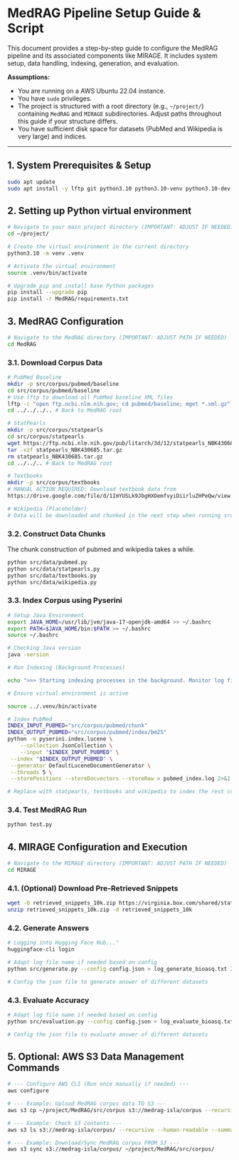 # MedRAG Pipeline Setup Guide & Script

This document provides a step-by-step guide to configure the MedRAG pipeline and its associated components like MIRAGE. It includes system setup, data handling, indexing, generation, and evaluation.

**Assumptions:**

- You are running on a AWS Ubuntu 22.04 instance.
- You have `sudo` privileges.
- The project is structured with a root directory (e.g., `~/project/`) containing `MedRAG` and `MIRAGE` subdirectories. Adjust paths throughout this guide if your structure differs.
- You have sufficient disk space for datasets (PubMed and Wikipedia is very large) and indices.

---

## 1. System Prerequisites & Setup

```bash
sudo apt update
sudo apt install -y lftp git python3.10 python3.10-venv python3.10-dev build-essential unzip awscli openjdk-17-jdk
```

## 2. Setting up Python virtual environment

```bash
# Navigate to your main project directory (IMPORTANT: ADJUST IF NEEDED)
cd ~/project/

# Create the virtual environment in the current directory
python3.10 -m venv .venv

# Activate the virtual environment
source .venv/bin/activate

# Upgrade pip and install base Python packages
pip install --upgrade pip
pip install -r MedRAG/requirements.txt
```

## 3. MedRAG Configuration

```bash
# Navigate to the MedRAG directory (IMPORTANT: ADJUST PATH IF NEEDED)
cd MedRAG
```

### 3.1. Download Corpus Data

```bash
# PubMed Baseline
mkdir -p src/corpus/pubmed/baseline
cd src/corpus/pubmed/baseline
# Use lftp to download all PubMed baseline XML files
lftp -c "open ftp.ncbi.nlm.nih.gov; cd pubmed/baseline; mget *.xml.gz"
cd ../../../.. # Back to MedRAG root

# StatPearls
mkdir -p src/corpus/statpearls
cd src/corpus/statpearls
wget https://ftp.ncbi.nlm.nih.gov/pub/litarch/3d/12/statpearls_NBK430685.tar.gz
tar -xzf statpearls_NBK430685.tar.gz
rm statpearls_NBK430685.tar.gz
cd ../../.. # Back to MedRAG root

# Textbooks
mkdir -p src/corpus/textbooks
# MANUAL ACTION REQUIRED: Download textbook data from
https://drive.google.com/file/d/1ImYUSLk9JbgHXOemfvyiDiirluZHPeQw/view

# Wikipedia (Placeholder)
# Data will be downloaded and chunked in the next step when running src/data/wikipedia.py
```

### 3.2. Construct Data Chunks

The chunk construction of pubmed and wikipedia takes a while.

```bash
python src/data/pubmed.py
python src/data/statpearls.py
python src/data/textbooks.py
python src/data/wikipedia.py
```

### 3.3. Index Corpus using Pyserini

```bash
# Setup Java Environment
export JAVA_HOME=/usr/lib/jvm/java-17-openjdk-amd64 >> ~/.bashrc
export PATH=$JAVA_HOME/bin:$PATH >> ~/.bashrc
source ~/.bashrc

# Checking Java version
java -version

# Run Indexing (Background Processes)

echo ">>> Starting indexing processes in the background. Monitor log files."

# Ensure virtual environment is active

source ../.venv/bin/activate

# Index PubMed
INDEX_INPUT_PUBMED="src/corpus/pubmed/chunk"
INDEX_OUTPUT_PUBMED="src/corpus/pubmed/index/bm25"
python -m pyserini.index.lucene \
    --collection JsonCollection \
    --input "$INDEX_INPUT_PUBMED" \
 --index "$INDEX_OUTPUT_PUBMED" \
 --generator DefaultLuceneDocumentGenerator \
 --threads 5 \
 --storePositions --storeDocvectors --storeRaw > pubmed_index.log 2>&1 &

# Replace with statpearls, textbooks and wikipedia to index the rest corpus
```

### 3.4. Test MedRAG Run

```bash
python test.py
```

## 4. MIRAGE Configuration and Execution

```bash
# Navigate to the MIRAGE directory (IMPORTANT: ADJUST PATH IF NEEDED)
cd MIRAGE
```

### 4.1. (Optional) Download Pre-Retrieved Snippets

```bash
wget -O retrieved_snippets_10k.zip https://virginia.box.com/shared/static/cxq17th6eisl2pn04vp0x723zczlvlzc.zip
unzip retrieved_snippets_10k.zip -d retrieved_snippets_10k
```

### 4.2. Generate Answers

```bash
# Logging into Hugging Face Hub..."
huggingface-cli login

# Adapt log file name if needed based on config
python src/generate.py --config config.json > log_generate_bioasq.txt 2>&1

# Config the json file to generate answer of different datasets
```

### 4.3. Evaluate Accuracy

```bash
# Adapt log file name if needed based on config
python src/evaluation.py --config config.json > log_evaluate_bioasq.txt 2>&1

# Config the json file to evaluate answer of different datasets
```

## 5. Optional: AWS S3 Data Management Commands

```bash
# --- Configure AWS CLI (Run once manually if needed) ---
aws configure

# --- Example: Upload MedRAG corpus data TO S3 ---
aws s3 cp ~/project/MedRAG/src/corpus s3://medrag-isla/corpus --recursive

# --- Example: Check S3 contents ---
aws s3 ls s3://medrag-isla/corpus/ --recursive --human-readable --summarize

# --- Example: Download/Sync MedRAG corpus FROM S3 ---
aws s3 sync s3://medrag-isla/corpus/ ~/project/MedRAG/src/corpus/
```
